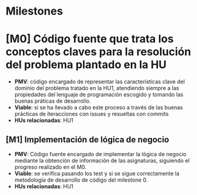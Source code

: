 # Milestones

# [M0] Código fuente que trata los conceptos claves para la resolución del problema plantado en la HU
  - **PMV**: código encargado de representar las características clave del dominio del problema tratado en la HU1, atendiendo siempre a las propiedades del lenguaje de programación escogido y tomando las buenas práticas de desarrollo.
  - **Viable**: si se ha llevado a cabo este proceso a través de las buenas prácticas de iteracciones con issues y resueltas con commits
  - **HUs relacionadas**: HU1


## [M1] Implementación de lógica de negocio 
  - **PMV**: Código fuente encargado de implementar la lógica de negocio mediante la obtención de información de las asignaturas, siguiendo el progreso realizado en el M0.
  - **Viable**: se verifica pasando los test y si se sigue correctamente la metodología de desarrollo de código del milestone 0.
  - **HUs relacionadas**: HU1 
